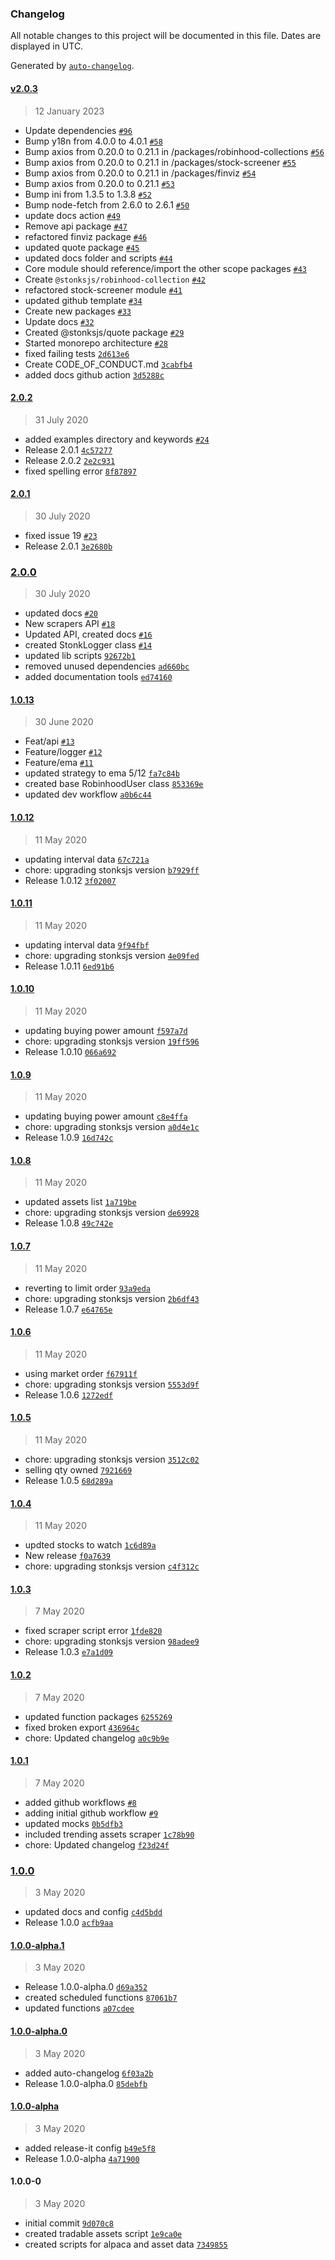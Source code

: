 ### Changelog

All notable changes to this project will be documented in this file. Dates are
displayed in UTC.

Generated by [`auto-changelog`](https://github.com/CookPete/auto-changelog).

#### [v2.0.3](https://github.com/nielse63/stonksjs/compare/2.0.2...v2.0.3)

> 12 January 2023

- Update dependencies [`#96`](https://github.com/nielse63/stonksjs/pull/96)
- Bump y18n from 4.0.0 to 4.0.1
  [`#58`](https://github.com/nielse63/stonksjs/pull/58)
- Bump axios from 0.20.0 to 0.21.1 in /packages/robinhood-collections
  [`#56`](https://github.com/nielse63/stonksjs/pull/56)
- Bump axios from 0.20.0 to 0.21.1 in /packages/stock-screener
  [`#55`](https://github.com/nielse63/stonksjs/pull/55)
- Bump axios from 0.20.0 to 0.21.1 in /packages/finviz
  [`#54`](https://github.com/nielse63/stonksjs/pull/54)
- Bump axios from 0.20.0 to 0.21.1
  [`#53`](https://github.com/nielse63/stonksjs/pull/53)
- Bump ini from 1.3.5 to 1.3.8
  [`#52`](https://github.com/nielse63/stonksjs/pull/52)
- Bump node-fetch from 2.6.0 to 2.6.1
  [`#50`](https://github.com/nielse63/stonksjs/pull/50)
- update docs action [`#49`](https://github.com/nielse63/stonksjs/pull/49)
- Remove api package [`#47`](https://github.com/nielse63/stonksjs/pull/47)
- refactored finviz package
  [`#46`](https://github.com/nielse63/stonksjs/pull/46)
- updated quote package [`#45`](https://github.com/nielse63/stonksjs/pull/45)
- updated docs folder and scripts
  [`#44`](https://github.com/nielse63/stonksjs/pull/44)
- Core module should reference/import the other scope packages
  [`#43`](https://github.com/nielse63/stonksjs/pull/43)
- Create `@stonksjs/robinhood-collection`
  [`#42`](https://github.com/nielse63/stonksjs/pull/42)
- refactored stock-screener module
  [`#41`](https://github.com/nielse63/stonksjs/pull/41)
- updated github template [`#34`](https://github.com/nielse63/stonksjs/pull/34)
- Create new packages [`#33`](https://github.com/nielse63/stonksjs/pull/33)
- Update docs [`#32`](https://github.com/nielse63/stonksjs/pull/32)
- Created @stonksjs/quote package
  [`#29`](https://github.com/nielse63/stonksjs/pull/29)
- Started monorepo architecture
  [`#28`](https://github.com/nielse63/stonksjs/pull/28)
- fixed failing tests
  [`2d613e6`](https://github.com/nielse63/stonksjs/commit/2d613e6e6a6bb3ae343c1f38bf04531de6b821dc)
- Create CODE_OF_CONDUCT.md
  [`3cabfb4`](https://github.com/nielse63/stonksjs/commit/3cabfb4763e00f1b879517f69dc2e1a7347c3dda)
- added docs github action
  [`3d5288c`](https://github.com/nielse63/stonksjs/commit/3d5288c70a33f3015f642bef84f004b2fc639ed6)

#### [2.0.2](https://github.com/nielse63/stonksjs/compare/2.0.1...2.0.2)

> 31 July 2020

- added examples directory and keywords
  [`#24`](https://github.com/nielse63/stonksjs/pull/24)
- Release 2.0.1
  [`4c57277`](https://github.com/nielse63/stonksjs/commit/4c57277c107f496fa41f9eaaa37e14c82e029245)
- Release 2.0.2
  [`2e2c931`](https://github.com/nielse63/stonksjs/commit/2e2c931f02daeae1f551a2cbfc0c2c354daa1711)
- fixed spelling error
  [`8f87897`](https://github.com/nielse63/stonksjs/commit/8f87897865ddc50cda9535a5144bbcde9b09df97)

#### [2.0.1](https://github.com/nielse63/stonksjs/compare/2.0.0...2.0.1)

> 30 July 2020

- fixed issue 19 [`#23`](https://github.com/nielse63/stonksjs/pull/23)
- Release 2.0.1
  [`3e2680b`](https://github.com/nielse63/stonksjs/commit/3e2680bc783ae12d1fcaa2679a383ed0a875b7b3)

### [2.0.0](https://github.com/nielse63/stonksjs/compare/1.0.13...2.0.0)

> 30 July 2020

- updated docs [`#20`](https://github.com/nielse63/stonksjs/pull/20)
- New scrapers API [`#18`](https://github.com/nielse63/stonksjs/pull/18)
- Updated API, created docs
  [`#16`](https://github.com/nielse63/stonksjs/pull/16)
- created StonkLogger class
  [`#14`](https://github.com/nielse63/stonksjs/pull/14)
- updated lib scripts
  [`92672b1`](https://github.com/nielse63/stonksjs/commit/92672b12b640fe3c3558f1d2eb968650017d1551)
- removed unused dependencies
  [`ad660bc`](https://github.com/nielse63/stonksjs/commit/ad660bcd9be8c058641f0e21c989c527175672d4)
- added documentation tools
  [`ed74160`](https://github.com/nielse63/stonksjs/commit/ed741602888dcebb38a5a1643c75fbc3feadb0f8)

#### [1.0.13](https://github.com/nielse63/stonksjs/compare/1.0.12...1.0.13)

> 30 June 2020

- Feat/api [`#13`](https://github.com/nielse63/stonksjs/pull/13)
- Feature/logger [`#12`](https://github.com/nielse63/stonksjs/pull/12)
- Feature/ema [`#11`](https://github.com/nielse63/stonksjs/pull/11)
- updated strategy to ema 5/12
  [`fa7c84b`](https://github.com/nielse63/stonksjs/commit/fa7c84b712419fce0535fe1af0dff6b03420627c)
- created base RobinhoodUser class
  [`853369e`](https://github.com/nielse63/stonksjs/commit/853369e7e764ebacd23e75ddcaa6e26e7379557b)
- updated dev workflow
  [`a0b6c44`](https://github.com/nielse63/stonksjs/commit/a0b6c44121d766bbdd8ae98da2117a0f4c3833d7)

#### [1.0.12](https://github.com/nielse63/stonksjs/compare/1.0.11...1.0.12)

> 11 May 2020

- updating interval data
  [`67c721a`](https://github.com/nielse63/stonksjs/commit/67c721a02e8652ea6047c41c9aa2fbcbefdf0c02)
- chore: upgrading stonksjs version
  [`b7929ff`](https://github.com/nielse63/stonksjs/commit/b7929ffd1e1be77ee6d1ec85a7b0614027f480ad)
- Release 1.0.12
  [`3f02007`](https://github.com/nielse63/stonksjs/commit/3f020075d56b0418b8cfc0431f55b72d692f8105)

#### [1.0.11](https://github.com/nielse63/stonksjs/compare/1.0.10...1.0.11)

> 11 May 2020

- updating interval data
  [`9f94fbf`](https://github.com/nielse63/stonksjs/commit/9f94fbf99be4dd1afc006f87a35b0ecc87632359)
- chore: upgrading stonksjs version
  [`4e09fed`](https://github.com/nielse63/stonksjs/commit/4e09fed58324f88b053da988e38d54ed98707940)
- Release 1.0.11
  [`6ed91b6`](https://github.com/nielse63/stonksjs/commit/6ed91b6568e43f4bf43189185cf4534d8a612c27)

#### [1.0.10](https://github.com/nielse63/stonksjs/compare/1.0.9...1.0.10)

> 11 May 2020

- updating buying power amount
  [`f597a7d`](https://github.com/nielse63/stonksjs/commit/f597a7d745af320a5d287db91197fe5c324e6d92)
- chore: upgrading stonksjs version
  [`19ff596`](https://github.com/nielse63/stonksjs/commit/19ff596bea0684e1f84aa2ece116ec7650eaded8)
- Release 1.0.10
  [`066a692`](https://github.com/nielse63/stonksjs/commit/066a692ed9bb119a5c1523d837d35ed7a2ee70fd)

#### [1.0.9](https://github.com/nielse63/stonksjs/compare/1.0.8...1.0.9)

> 11 May 2020

- updating buying power amount
  [`c8e4ffa`](https://github.com/nielse63/stonksjs/commit/c8e4ffaffc6c6d0c8a5196c2bb6448b52775f026)
- chore: upgrading stonksjs version
  [`a0d4e1c`](https://github.com/nielse63/stonksjs/commit/a0d4e1c0f0a48e21722686aaceddbe11ae60bec0)
- Release 1.0.9
  [`16d742c`](https://github.com/nielse63/stonksjs/commit/16d742c37eae7551003539e84eddfa02d32d1159)

#### [1.0.8](https://github.com/nielse63/stonksjs/compare/1.0.7...1.0.8)

> 11 May 2020

- updated assets list
  [`1a719be`](https://github.com/nielse63/stonksjs/commit/1a719be274a3aff9e224309ba72f107184c1f3d7)
- chore: upgrading stonksjs version
  [`de69928`](https://github.com/nielse63/stonksjs/commit/de69928d5820640fb4998328c6bd2e21fd39eb0b)
- Release 1.0.8
  [`49c742e`](https://github.com/nielse63/stonksjs/commit/49c742ee6436a0e2c0381dd1cbe7d45a4b0d4edb)

#### [1.0.7](https://github.com/nielse63/stonksjs/compare/1.0.6...1.0.7)

> 11 May 2020

- reverting to limit order
  [`93a9eda`](https://github.com/nielse63/stonksjs/commit/93a9eda82e77d77bc0ee0c2fc94c54df5054e0cf)
- chore: upgrading stonksjs version
  [`2b6df43`](https://github.com/nielse63/stonksjs/commit/2b6df43a7a5e93a3ccc3c25391dcc7ed85056d5d)
- Release 1.0.7
  [`e64765e`](https://github.com/nielse63/stonksjs/commit/e64765e20db912ab3d6013dde23ecc11ce67214c)

#### [1.0.6](https://github.com/nielse63/stonksjs/compare/1.0.5...1.0.6)

> 11 May 2020

- using market order
  [`f67911f`](https://github.com/nielse63/stonksjs/commit/f67911ffc3dfa7da0de9c6a8546d19d5ab9fd76a)
- chore: upgrading stonksjs version
  [`5553d9f`](https://github.com/nielse63/stonksjs/commit/5553d9f74331d21f5b1fa60b834830723b43a713)
- Release 1.0.6
  [`1272edf`](https://github.com/nielse63/stonksjs/commit/1272edf15e7f588205de8c33466fa6639ee005c8)

#### [1.0.5](https://github.com/nielse63/stonksjs/compare/1.0.4...1.0.5)

> 11 May 2020

- chore: upgrading stonksjs version
  [`3512c02`](https://github.com/nielse63/stonksjs/commit/3512c02401279f7bfa135bb81dd89883b2f86634)
- selling qty owned
  [`7921669`](https://github.com/nielse63/stonksjs/commit/79216692e0cd2471ff52ce2c512b60b8e8e7cd66)
- Release 1.0.5
  [`68d289a`](https://github.com/nielse63/stonksjs/commit/68d289a05af409309d11133f86c76e2e4d40febd)

#### [1.0.4](https://github.com/nielse63/stonksjs/compare/1.0.3...1.0.4)

> 11 May 2020

- updted stocks to watch
  [`1c6d89a`](https://github.com/nielse63/stonksjs/commit/1c6d89a8aea5669fbd2fd56f8e7f53b64c9f8530)
- New release
  [`f0a7639`](https://github.com/nielse63/stonksjs/commit/f0a7639424a52c11ac6b08d05319de05b49e6a55)
- chore: upgrading stonksjs version
  [`c4f312c`](https://github.com/nielse63/stonksjs/commit/c4f312c981b1205eded0161785583902a74bdd3f)

#### [1.0.3](https://github.com/nielse63/stonksjs/compare/1.0.2...1.0.3)

> 7 May 2020

- fixed scraper script error
  [`1fde820`](https://github.com/nielse63/stonksjs/commit/1fde820e665211a8ba3e8d0fdea029acd1a0ed9e)
- chore: upgrading stonksjs version
  [`98adee9`](https://github.com/nielse63/stonksjs/commit/98adee9dae843f2726c587abe9c1197688cea928)
- Release 1.0.3
  [`e7a1d09`](https://github.com/nielse63/stonksjs/commit/e7a1d0905a8dfec8f8f2e43e29cb76ccdb5e151b)

#### [1.0.2](https://github.com/nielse63/stonksjs/compare/1.0.1...1.0.2)

> 7 May 2020

- updated function packages
  [`6255269`](https://github.com/nielse63/stonksjs/commit/6255269efb93fdaad1b718cac247d154963469c6)
- fixed broken export
  [`436964c`](https://github.com/nielse63/stonksjs/commit/436964c19e81b799de8a890345b366d0a54b3731)
- chore: Updated changelog
  [`a0c9b9e`](https://github.com/nielse63/stonksjs/commit/a0c9b9ef3974b8a65c9ceb973d85b22f17f9df28)

#### [1.0.1](https://github.com/nielse63/stonksjs/compare/1.0.0...1.0.1)

> 7 May 2020

- added github workflows [`#8`](https://github.com/nielse63/stonksjs/pull/8)
- adding initial github workflow
  [`#9`](https://github.com/nielse63/stonksjs/pull/9)
- updated mocks
  [`0b5dfb3`](https://github.com/nielse63/stonksjs/commit/0b5dfb34f9afdc408f880acb1fb5d8e18429f7c7)
- included trending assets scraper
  [`1c78b90`](https://github.com/nielse63/stonksjs/commit/1c78b904fcd4f42d2209a8ba0c74441eb1f13fed)
- chore: Updated changelog
  [`f23d24f`](https://github.com/nielse63/stonksjs/commit/f23d24fa5e88f64605f5f03e35bc4f0460b39ed1)

### [1.0.0](https://github.com/nielse63/stonksjs/compare/1.0.0-alpha.1...1.0.0)

> 3 May 2020

- updated docs and config
  [`c4d5bdd`](https://github.com/nielse63/stonksjs/commit/c4d5bdd03bfeadd5fff4a47452fcf86e5af97574)
- Release 1.0.0
  [`acfb9aa`](https://github.com/nielse63/stonksjs/commit/acfb9aa9d4794e6f2e8fcc9d7f5d36d9c922ad50)

#### [1.0.0-alpha.1](https://github.com/nielse63/stonksjs/compare/1.0.0-alpha.0...1.0.0-alpha.1)

> 3 May 2020

- Release 1.0.0-alpha.0
  [`d69a352`](https://github.com/nielse63/stonksjs/commit/d69a35295a6caaa4c27e5a07b0329ed23643aa38)
- created scheduled functions
  [`87061b7`](https://github.com/nielse63/stonksjs/commit/87061b722fe35ca625c5be9b6217ce905115ea11)
- updated functions
  [`a07cdee`](https://github.com/nielse63/stonksjs/commit/a07cdeedae1f4c4ff05a05f2805d2e4a7a70cd0a)

#### [1.0.0-alpha.0](https://github.com/nielse63/stonksjs/compare/1.0.0-alpha...1.0.0-alpha.0)

> 3 May 2020

- added auto-changelog
  [`6f03a2b`](https://github.com/nielse63/stonksjs/commit/6f03a2b9ce85dc5c1c215b70f53ceaadc0c3b175)
- Release 1.0.0-alpha.0
  [`85debfb`](https://github.com/nielse63/stonksjs/commit/85debfbb092cf9a96d5ca8ad371d92e8c63d6ce0)

#### [1.0.0-alpha](https://github.com/nielse63/stonksjs/compare/1.0.0-0...1.0.0-alpha)

> 3 May 2020

- added release-it config
  [`b49e5f8`](https://github.com/nielse63/stonksjs/commit/b49e5f8d415fd122affd2488bab3664ca2d52a39)
- Release 1.0.0-alpha
  [`4a71900`](https://github.com/nielse63/stonksjs/commit/4a71900db47abc33f3eeca47ae1bf62ccbac38df)

#### 1.0.0-0

> 3 May 2020

- initial commit
  [`9d070c8`](https://github.com/nielse63/stonksjs/commit/9d070c8415cb7ff020d2fee8ee0bb08a4f2ba131)
- created tradable assets script
  [`1e9ca0e`](https://github.com/nielse63/stonksjs/commit/1e9ca0eb375bae3a63089a40e8e2bdb856aaa9f7)
- created scripts for alpaca and asset data
  [`7349855`](https://github.com/nielse63/stonksjs/commit/7349855c7703c539e53b74f01c2badfcbe8b7f56)
